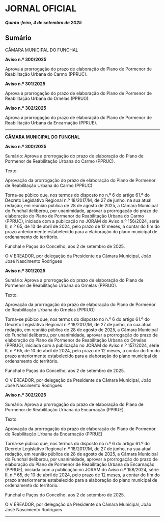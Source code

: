 # JORNAL OFICIAL

##### Quinta-feira, 4 de setembro de 2025

## **Sumário**

CÂMARA MUNICIPAL DO FUNCHAL


**Aviso n.º 300/2025**

Aprova a prorrogação do prazo de elaboração do Plano de Pormenor de Reabilitação
Urbana do Carmo (PPRUC).

**Aviso n.º 301/2025**

Aprova a prorrogação do prazo de elaboração do Plano de Pormenor de Reabilitação
Urbana do Ornelas (PPRUO).

**Aviso n.º 302/2025**

Aprova a prorrogação do prazo de elaboração do Plano de Pormenor de Reabilitação
Urbana da Encarnação (PPRUE).




---

**CÂMARA** **MUNICIPAL** **DO** **FUNCHAL**


**Aviso n.º 300/2025**


Sumário:
Aprova a prorrogação do prazo de elaboração do Plano de Pormenor de Reabilitação Urbana do Carmo (PPRUC).

Texto:

Aprovação da prorrogação do prazo de elaboração do Plano de Pormenor de Reabilitação Urbana do Carmo (PPRUC)

Torna-se púbico que, nos termos do disposto no n.º 6 do artigo 61.º do Decreto Legislativo Regional n.º 18/2017/M, de 27
de junho, na sua atual redação, em reunião pública de 28 de agosto de 2025, a Câmara Municipal do Funchal deliberou, por
unanimidade, aprovar a prorrogação do prazo de elaboração do Plano de Pormenor de Reabilitação Urbana do Carmo
(PPRUC), iniciada com a publicação no JORAM do Aviso n.º 156/2024, série II, n.º 65, de 10 de abril de 2024, pelo prazo de
12 meses, a contar do fim do prazo anteriormente estabelecido para a elaboração do plano municipal de ordenamento do
território.


Funchal e Paços do Concelho, aos 2 de setembro de 2025.

O V EREADOR, por delegação da Presidente da Câmara Municipal, João José Nascimento Rodrigues


**Aviso n.º 301/2025**


Sumário:
Aprova a prorrogação do prazo de elaboração do Plano de Pormenor de Reabilitação Urbana do Ornelas (PPRUO).

Texto:

Aprovação da prorrogação do prazo de elaboração do Plano de Pormenor de Reabilitação Urbana do Ornelas (PPRUO)

Torna-se púbico que, nos termos do disposto no n.º 6 do artigo 61.º do Decreto Legislativo Regional n.º 18/2017/M, de 27
de junho, na sua atual redação, em reunião pública de 28 de agosto de 2025, a Câmara Municipal do Funchal deliberou, por
unanimidade, aprovar a prorrogação do prazo de elaboração do Plano de Pormenor de Reabilitação Urbana do Ornelas
(PPRUO), iniciada com a publicação no JORAM do Aviso n.º 157/2024, série II, n.º 65, de 10 de abril de 2024, pelo prazo de
12 meses, a contar do fim do prazo anteriormente estabelecido para a elaboração do plano municipal de ordenamento do
território.


Funchal e Paços do Concelho, aos 2 de setembro de 2025.

O V EREADOR, por delegação da Presidente da Câmara Municipal, João José Nascimento Rodrigues


**Aviso n.º 302/2025**


Sumário:
Aprova a prorrogação do prazo de elaboração do Plano de Pormenor de Reabilitação Urbana da Encarnação (PPRUE).

Texto:

Aprovação da prorrogação do prazo de elaboração do Plano de Pormenor de Reabilitação Urbana da Encarnação (PPRUE)

Torna-se púbico que, nos termos do disposto no n.º 6 do artigo 61.º do Decreto Legislativo Regional n.º 18/2017/M, de 27
de junho, na sua atual redação, em reunião pública de 28 de agosto de 2025, a Câmara Municipal do Funchal deliberou, por
unanimidade, aprovar a prorrogação do prazo de elaboração do Plano de Pormenor de Reabilitação Urbana da Encarnação
(PPRUE), iniciada com a publicação no JORAM do Aviso n.º 158/2024, série II, n.º 65, de 10 de abril de 2024, pelo prazo de
12 meses, a contar do fim do prazo anteriormente estabelecido para a elaboração do plano municipal de ordenamento do
território.


Funchal e Paços do Concelho, aos 2 de setembro de 2025.

O V EREADOR, por delegação da Presidente da Câmara Municipal, João José Nascimento Rodrigues




---
